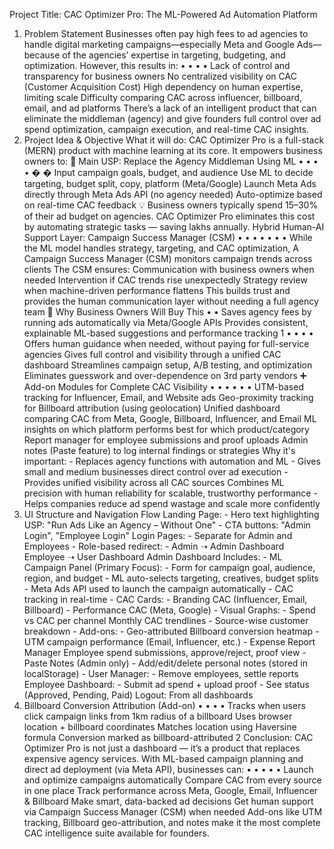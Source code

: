 Project Title: CAC Optimizer Pro: The ML-Powered Ad Automation Platform
 1. Problem Statement
 Businesses often pay high fees to ad agencies to handle digital marketing campaigns—especially Meta
 and Google Ads—because of the agencies’ expertise in targeting, budgeting, and optimization.
 However, this results in:
 • 
• 
• 
• 
Lack of control and transparency for business owners
 No centralized visibility on CAC (Customer Acquisition Cost)
 High dependency on human expertise, limiting scale
 Difficulty comparing CAC across influencer, billboard, email, and ad platforms
 There’s a lack of an intelligent product that can eliminate the middleman (agency) and give founders full
 control over ad spend optimization, campaign execution, and real-time CAC insights.
 2. Project Idea & Objective
 What it will do:
 CAC Optimizer Pro is a full-stack (MERN) product with machine learning at its core. It empowers
 business owners to:
 🧠 Main USP: Replace the Agency Middleman Using ML
 • 
• 
• 
• 
�
� 
Input campaign goals, budget, and audience
 Use ML to decide targeting, budget split, copy, platform (Meta/Google)
 Launch Meta Ads directly through Meta Ads API (no agency needed)
 Auto-optimize based on real-time CAC feedback
 💡 Business owners typically spend 15–30% of their ad budget on agencies. CAC
 Optimizer Pro eliminates this cost by automating strategic tasks — saving lakhs annually.
 Hybrid Human-AI Support Layer: Campaign Success Manager (CSM)
 • 
• 
• 
• 
• 
• 
• 
While the ML model handles strategy, targeting, and CAC optimization,
 A Campaign Success Manager (CSM) monitors campaign trends across clients
 The CSM ensures:
 Communication with business owners when needed
 Intervention if CAC trends rise unexpectedly
 Strategy review when machine-driven performance flattens
 This builds trust and provides the human communication layer without needing a full agency
 team
 🎯 Why Business Owners Will Buy This
 • 
• 
Saves agency fees by running ads automatically via Meta/Google APIs
 Provides consistent, explainable ML-based suggestions and performance tracking
 1
• 
• 
• 
• 
Offers human guidance when needed, without paying for full-service agencies
 Gives full control and visibility through a unified CAC dashboard
 Streamlines campaign setup, A/B testing, and optimization
 Eliminates guesswork and over-dependence on 3rd party vendors
 ➕ Add-on Modules for Complete CAC Visibility
 • 
• 
• 
• 
• 
• 
UTM-based tracking for Influencer, Email, and Website ads
 Geo-proximity tracking for Billboard attribution (using geolocation)
 Unified dashboard comparing CAC from Meta, Google, Billboard, Influencer, and Email
 ML insights on which platform performs best for which product/category
 Report manager for employee submissions and proof uploads
 Admin notes (Paste feature) to log internal findings or strategies
 Why it's important: - Replaces agency functions with automation and ML - Gives small and medium
 businesses direct control over ad execution - Provides unified visibility across all CAC sources 
Combines ML precision with human reliability for scalable, trustworthy performance - Helps
 companies reduce ad spend wastage and scale more confidently
 3. UI Structure and Navigation Flow
 Landing Page: - Hero text highlighting USP: "Run Ads Like an Agency – Without One" - CTA buttons:
 "Admin Login", "Employee Login"
 Login Pages: - Separate for Admin and Employees - Role-based redirect: - Admin ➝ Admin Dashboard 
Employee ➝ User Dashboard
 Admin Dashboard Includes: - ML Campaign Panel (Primary Focus): - Form for campaign goal,
 audience, region, and budget - ML auto-selects targeting, creatives, budget splits - Meta Ads API used to
 launch the campaign automatically - CAC tracking in real-time - CAC Cards: - Branding CAC (Influencer,
 Email, Billboard) - Performance CAC (Meta, Google) - Visual Graphs: - Spend vs CAC per channel 
Monthly CAC trendlines - Source-wise customer breakdown - Add-ons: - Geo-attributed Billboard
 conversion heatmap - UTM campaign performance (Email, Influencer, etc.) - Expense Report Manager 
Employee spend submissions, approve/reject, proof view - Paste Notes (Admin only) - Add/edit/delete
 personal notes (stored in localStorage) - User Manager: - Remove employees, settle reports
 Employee Dashboard: - Submit ad spend + upload proof - See status (Approved, Pending, Paid)
 Logout: From all dashboards
 4. Billboard Conversion Attribution (Add-on)
 • 
• 
• 
• 
Tracks when users click campaign links from 1km radius of a billboard
 Uses browser location + billboard coordinates
 Matches location using Haversine formula
 Conversion marked as 
billboard-attributed
 2
Conclusion:
 CAC Optimizer Pro is not just a dashboard — it’s a product that replaces expensive agency services.
 With ML-based campaign planning and direct ad deployment (via Meta API), businesses can:
 • 
• 
• 
• 
• 
Launch and optimize campaigns automatically
 Compare CAC from every source in one place
 Track performance across Meta, Google, Email, Influencer & Billboard
 Make smart, data-backed ad decisions
 Get human support via Campaign Success Manager (CSM) when needed
 Add-ons like UTM tracking, Billboard geo-attribution, and notes make it the most complete CAC
 intelligence suite available for founders.

